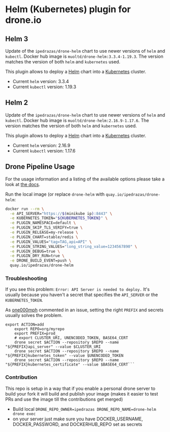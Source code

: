 # Helm (Kubernetes) plugin for drone.io

## Helm 3

Update of the `ipedrazas/drone-helm` chart to use newer versions of `helm` and `kubectl`. Docker hub image is `muoltd/drone-helm:3.3.4-1.19.3`. The version matches the version of both `helm` and `kubernetes` used.

This plugin allows to deploy a [Helm](https://github.com/kubernetes/helm) chart into a [Kubernetes](https://github.com/kubernetes/kubernetes) cluster.

* Current `helm` version: 3.3.4
* Current `kubectl` version: 1.19.3


## Helm 2

Update of the `ipedrazas/drone-helm` chart to use newer versions of `helm` and `kubectl`. Docker hub image is `muoltd/drone-helm:2.16.9-1.17.6`. The version matches the version of both `helm` and `kubernetes` used.

This plugin allows to deploy a [Helm](https://github.com/kubernetes/helm) chart into a [Kubernetes](https://github.com/kubernetes/kubernetes) cluster.

* Current `helm` version: 2.16.9
* Current `kubectl` version: 1.17.6

## Drone Pipeline Usage

For the usage information and a listing of the available options please take a look at [the docs](DOCS.md).

Run the local image (or replace `drone-helm` with `quay.io/ipedrazas/drone-helm`:

```bash
docker run --rm \
  -e API_SERVER="https://$(minikube ip):8443" \
  -e KUBERNETES_TOKEN="${KUBERNETES_TOKEN}" \
  -e PLUGIN_NAMESPACE=default \
  -e PLUGIN_SKIP_TLS_VERIFY=true \
  -e PLUGIN_RELEASE=my-release \
  -e PLUGIN_CHART=stable/redis \
  -e PLUGIN_VALUES="tag=TAG,api=API" \
  -e PLUGIN_STRING_VALUES="long_string_value=1234567890" \
  -e PLUGIN_DEBUG=true \
  -e PLUGIN_DRY_RUN=true \
  -e DRONE_BUILD_EVENT=push \
  quay.io/ipedrazas/drone-helm
```

### Troubleshooting

If you see this problem: `Error: API Server is needed to deploy.` It's usually because you haven't a secret that specifies the `API_SERVER` or the `KUBERNETES_TOKEN`.

As [one000mph](https://github.com/one000mph) commented in an issue, setting the right `PREFIX` and secrets usually solves the problem.

```
export ACTION=add
    export REPO=org/myrepo
    export PREFIX=prod_
    # export CLUSTER_URI, UNENCODED_TOKEN, BASE64_CERT
    drone secret $ACTION --repository $REPO --name "${PREFIX}api_server" --value $CLUSTER_URI
    drone secret $ACTION --repository $REPO --name "${PREFIX}kubernetes_token" --value $UNENCODED_TOKEN
    drone secret $ACTION --repository $REPO --name "${PREFIX}kubernetes_certificate" --value $BASE64_CERT```
```

### Contribution

This repo is setup in a way that if you enable a personal drone server to build your fork it will
 build and publish your image (makes it easier to test PRs and use the image till the contributions get merged)
 
* Build local ```DRONE_REPO_OWNER=ipedrazas DRONE_REPO_NAME=drone-helm drone exec```
* on your server just make sure you have DOCKER_USERNAME, DOCKER_PASSWORD, and DOCKERHUB_REPO set as secrets
